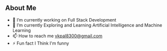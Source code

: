 ## About Me




- 🔭 I’m currently working on Full Stack Development
- 🌱 I’m currently Exploring and Learning Artificial Intelligence and Machine Learning
- 📫 How to reach me vkpal8300@gmail.com
- ⚡ Fun fact I Think I'm funny
